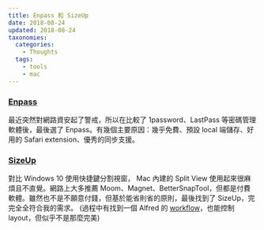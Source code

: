 ```yaml
---
title: Enpass 和 SizeUp
date: 2018-08-24
updated: 2018-08-24
taxonomies:
  categories: 
    - Thoughts
  tags: 
    - tools
    - mac
---
```


### [Enpass](https://www.enpass.io)
最近突然對網路資安起了警戒，所以在比較了 1password、LastPass 等密碼管理軟體後，最後選了 Enpass。有幾個主要原因：幾乎免費、預設 local 端儲存、好用的 Safari extension、優秀的同步支援。

<!-- more -->

### [SizeUp](http://www.irradiatedsoftware.com/sizeup/)
對比 Windows 10 使用快捷鍵分割視窗， Mac 內建的 Split View 使用起來很麻煩且不直覺。網路上大多推薦 Moom、Magnet、BetterSnapTool，但都是付費軟體。雖然也不是不願意付錢，但基於能省則省的原則，最後找到了 SizeUp，完完全全符合我的需求。 (過程中有找到一個 Alfred 的 [workflow](http://projects.jga.me/layouts/)，也能控制 layout，但似乎不是那麼完美)